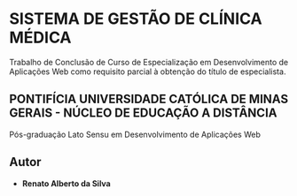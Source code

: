 # SISTEMA DE GESTÃO DE CLÍNICA MÉDICA
Trabalho de Conclusão de Curso de Especialização em Desenvolvimento de Aplicações Web como requisito parcial à obtenção do título de especialista.

## PONTIFÍCIA UNIVERSIDADE CATÓLICA DE MINAS GERAIS - NÚCLEO DE EDUCAÇÃO A DISTÂNCIA
Pós-graduação Lato Sensu em Desenvolvimento de Aplicações Web

## Autor
* **Renato Alberto da Silva**

